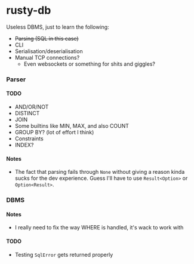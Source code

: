 # rusty-db
Useless DBMS, just to learn the following:

- ~~Parsing (SQL in this case)~~
- CLI
- Serialisation/deserialisation
- Manual TCP connections?
    - Even websockets or something for shits and giggles?


### Parser

#### TODO

- AND/OR/NOT
- DISTINCT
- JOIN
- Some builtins like MIN, MAX, and also COUNT
- GROUP BY? (lot of effort I think)
- Constraints
- INDEX?

#### Notes

- The fact that parsing fails through `None` without giving a reason kinda sucks for the dev experience.
Guess I'll have to use `Result<Option>` or `Option<Result>`.

### DBMS

#### Notes

- I really need to fix the way WHERE is handled, it's wack to work with

#### TODO

- Testing `SqlError` gets returned properly
